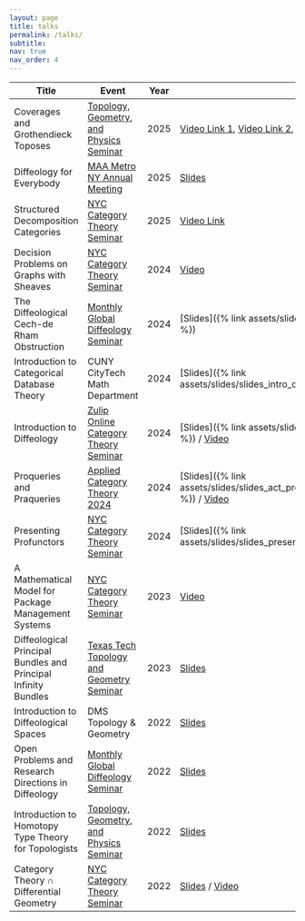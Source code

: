 ```yaml
---
layout: page
title: talks
permalink: /talks/
subtitle:
nav: true
nav_order: 4
---
```


| Title | Event | Year | Links |
| - | - | - | - |
| Coverages and Grothendieck Toposes | [Topology, Geometry, and Physics Seminar](https://www.zeinalian.com/workshop) | 2025 | [Video Link 1](https://youtu.be/G6kCMcRfRlI?si=AOORPnpkbdg5VRCg), [Video Link 2](https://youtu.be/nzwPPROcaKM?si=6lFFVUHDvHtVJI7p), [Video Link 3](https://youtu.be/c79Z_m4PasE) |
| Diffeology for Everybody | [MAA Metro NY Annual Meeting](http://sections.maa.org/metrony/) | 2025 | [Slides](https://www.dropbox.com/scl/fi/auayu1qb6y4u3gawdnrdu/MAA_Diffeology_Presentation-1.pdf?rlkey=p3segbm3s1ubtpkifw56xifji&e=1&st=x9rg8nay&dl=0) |
| Structured Decomposition Categories | [NYC Category Theory Seminar](http://www.sci.brooklyn.cuny.edu/~noson/Seminar/index.html) | 2025 | [Video Link](https://www.youtube.com/watch?v=h5sQqUIexu0&ab_channel=TheNewYorkCityCategoryTheorySeminar) |
| Decision Problems on Graphs with Sheaves | [NYC Category Theory Seminar](http://www.sci.brooklyn.cuny.edu/~noson/Seminar/index.html) | 2024 | [Video](https://www.youtube.com/watch?v=EOjeZ_5Xbls) |
| The Diffeological Cech-de Rham Obstruction | [Monthly Global Diffeology Seminar](https://diffeology.net/index.php/seminar/) | 2024 | [Slides]({% link assets/slides/slides_diffcechobstruction.pdf %}) |
| Introduction to Categorical Database Theory | CUNY CityTech Math Department | 2024 | [Slides]({% link assets/slides/slides_intro_categorical_data.pdf%})
| Introduction to Diffeology |[Zulip Online Category Theory Seminar](https://categorytheory.zulipchat.com/#narrow/stream/437647-event.3A-Online-CT-seminar) | 2024 | [Slides]({% link assets/slides/slides_introdiffeologyzulip.pdf %}) / [Video](https://www.youtube.com/watch?v=4tDJYLwXcL8&t=3s) |
| Proqueries and Praqueries | [Applied Category Theory 2024](https://oxford24.github.io/act_cfp.html) | 2024 | [Slides]({% link assets/slides/slides_act_proqueries_and_praqueries_2024.pdf %}) / [Video](https://www.youtube.com/watch?v=oeqM-iJZVOU&t=15s) |
| Presenting Profunctors | [NYC Category Theory Seminar](http://www.sci.brooklyn.cuny.edu/~noson/Seminar/index.html) | 2024 | [Slides]({% link assets/slides/slides_presentingprofunctors.pdf %}) / [Video](https://www.youtube.com/watch?v=0bquvu-kWRA&t=3203s) |
| A Mathematical Model for Package Management Systems | [NYC Category Theory Seminar](http://www.sci.brooklyn.cuny.edu/~noson/Seminar/index.html) | 2023 | [Video](https://www.youtube.com/watch?v=tbygkBD2dHc&t=43s) |
| Diffeological Principal Bundles and Principal Infinity Bundles | [Texas Tech Topology and Geometry Seminar](https://dmitripavlov.org/geometry) | 2023 | [Slides](https://drive.google.com/file/d/1BbGaYnPOLn8CZGGBq3Khs44ztLSESGl2/view) |
| Introduction to Diffeological Spaces | DMS Topology & Geometry | 2022 | [Slides](https://drive.google.com/file/d/1laorxybBP3UQYgtbtdx0gA7vqMvBdaix/view) |
| Open Problems and Research Directions in Diffeology | [Monthly Global Diffeology Seminar](https://diffeology.net/index.php/seminar/) | 2022 | [Slides](https://drive.google.com/file/d/1-If6ONQMWfUUD_CGekOT1cauoM10JtS7/view) |
| Introduction to Homotopy Type Theory for Topologists | [Topology, Geometry, and Physics Seminar](https://www.zeinalian.com/workshop) | 2022 | [Slides](https://drive.google.com/file/d/1Oat3IHwR5fj-d-StkxVk2fdWWg7P0U1U/view) |
| Category Theory ∩ Differential Geometry | [NYC Category Theory Seminar](http://www.sci.brooklyn.cuny.edu/~noson/Seminar/index.html) | 2022 | [Slides](https://drive.google.com/file/d/1JKAABeQlvrmTNekmZk_vYpKNpPbsa287/view) / [Video](https://www.youtube.com/watch?v=rGRL2DQW2zk&feature=youtu.be&ab_channel=TheNewYorkCityCategoryTheorySeminar) |
